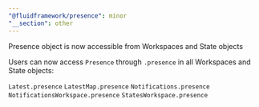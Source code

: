 ```yaml
---
"@fluidframework/presence": minor
"__section": other
---
```

Presence object is now accessible from Workspaces and State objects

Users can now access `Presence` through `.presence` in all Workspaces and State objects:

`Latest.presence`
`LatestMap.presence`
`Notifications.presence`
`NotificationsWorkspace.presence`
`StatesWorkspace.presence`
